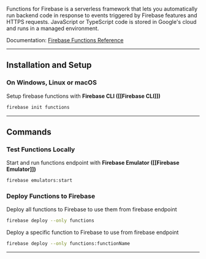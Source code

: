  Functions for Firebase is a serverless framework that lets you automatically run backend code in response to events triggered by Firebase features and HTTPS requests. JavaScript or TypeScript code is stored in Google's cloud and runs in a managed environment. 

Documentation: [Firebase Functions Reference](https://firebase.google.com/docs/functions)
___
## Installation and Setup
### On Windows, Linux or macOS
Setup firebase functions with **Firebase CLI ([[Firebase CLI]])**
```bash
firebase init functions
```

___
## Commands
### Test Functions Locally
Start and run functions endpoint with **Firebase Emulator ([[Firebase Emulator]])**
```bash
firebase emulators:start
```
### Deploy Functions to Firebase
Deploy all functions to Firebase to use them from firebase endpoint
```bash
firebase deploy --only functions
```

Deploy a specific function to Firebase to use from firebase endpoint
```bash
firebase deploy --only functions:functionName
```

___

